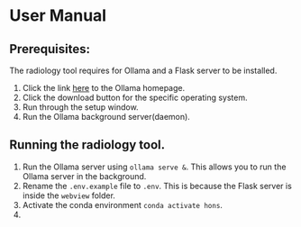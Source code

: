 # User Manual

## Prerequisites:
The radiology tool requires for Ollama and a Flask server to be installed. 


1. Click the link [here](https://ollama.com/download) to the Ollama homepage.
2. Click the download button for the specific operating system.
3. Run through the setup window. 
4. Run the Ollama background server(daemon). 


## Running the radiology tool.

1. Run the Ollama server using `ollama serve &`. This allows you to run the Ollama server in the background. 
2. Rename the `.env.example` file to `.env`. This is because the Flask server is inside the `webview` folder.
3. Activate the conda environment `conda activate hons`. 
4. 